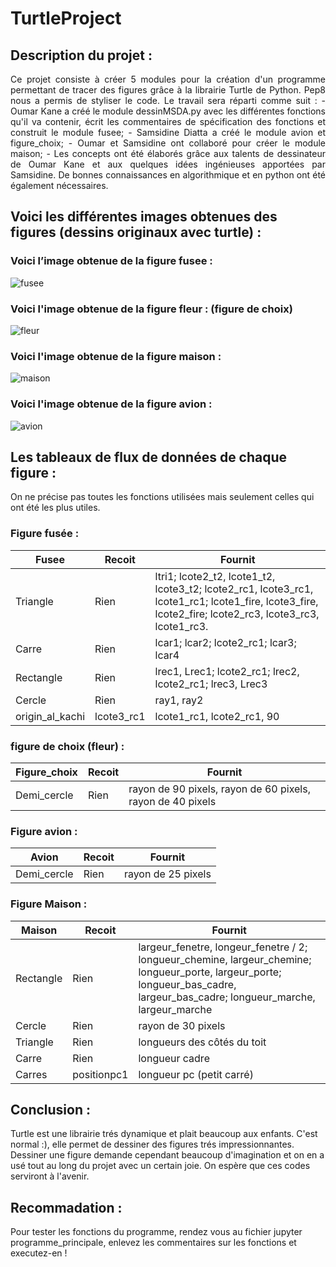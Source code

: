 ﻿# TurtleProject
## Description du projet :
<p align="justify">Ce projet consiste à créer 5 modules pour la création d'un programme permettant de tracer des figures grâce à la librairie Turtle de Python. Pep8 nous a permis de styliser le code. 
Le travail sera réparti comme suit : 
- Oumar Kane a créé le module dessinMSDA.py avec les différentes fonctions qu'il va contenir, écrit les commentaires de spécification des fonctions et construit le module fusee; 
- Samsidine Diatta a créé le module avion et figure_choix;
- Oumar et Samsidine ont collaboré pour créer le module maison;
- Les concepts ont été élaborés grâce aux talents de dessinateur de Oumar Kane et aux quelques idées ingénieuses apportées par Samsidine. De bonnes connaissances en algorithmique et en python ont été également nécessaires.</p>

## Voici les différentes images obtenues des figures (dessins originaux avec turtle) :
### Voici l’image obtenue de la figure fusee :
![fusee](https://user-images.githubusercontent.com/83582338/122277317-496a6f00-ced5-11eb-835a-082b90f0f2bd.png)
### Voici l'image obtenue de la figure fleur : (figure de choix)
![fleur](https://user-images.githubusercontent.com/83582338/122446496-42556680-cf92-11eb-80b5-fd6828f5150e.png)
### Voici l'image obtenue de la figure maison : 
![maison](https://user-images.githubusercontent.com/83582338/122623052-39e05700-d08a-11eb-9800-0df4ffe25792.png)
### Voici l'image obtenue de la figure avion :
![avion](https://user-images.githubusercontent.com/83582338/122646863-ecf39380-d110-11eb-99f2-4162c56b02af.png)

## Les tableaux de flux de données de chaque figure : 
On ne précise pas toutes les fonctions utilisées mais seulement celles qui ont été les plus utiles.

### Figure fusée :
|Fusee           |Recoit                 |Fournit                                             |
|----------------|-----------------------|------------------------------------------------------|
|Triangle        |Rien                   |ltri1; lcote2_t2, lcote1_t2, lcote3_t2; lcote2_rc1, lcote3_rc1, lcote1_rc1; lcote1_fire, lcote3_fire, lcote2_fire; lcote2_rc3, lcote3_rc3, lcote1_rc3.|
|Carre           |Rien                   |lcar1; lcar2; lcote2_rc1; lcar3; lcar4                |
|Rectangle       |Rien                   |lrec1, Lrec1; lcote2_rc1; lrec2, lcote2_rc1; lrec3, Lrec3| 
|Cercle          |Rien                   |ray1, ray2                                            |
|origin_al_kachi |lcote3_rc1             |lcote1_rc1, lcote2_rc1, 90                            |

### figure de choix (fleur) :
|Figure_choix    |Recoit                 |Fournit                                             |
|----------------|-----------------------|-----------------------------------------------------|
|Demi_cercle     |Rien                   |rayon de 90 pixels, rayon de 60 pixels, rayon de 40 pixels|


### Figure avion :
|Avion           |Recoit                 |Fournit                                            |
|----------------|-----------------------|-----------------------------------------------------|
|Demi_cercle     |Rien                   |rayon de 25 pixels                                   |

### Figure Maison :
|Maison          |Recoit                 |Fournit                                             |
|----------------|-----------------------|-----------------------------------------------------|
|Rectangle       |Rien                   |largeur_fenetre, longeur_fenetre / 2; longueur_chemine, largeur_chemine; longueur_porte, largeur_porte; longueur_bas_cadre, largeur_bas_cadre; longueur_marche, largeur_marche|
|Cercle          |Rien                   |rayon de 30 pixels                |
|Triangle        |Rien                   |longueurs des côtés du toit       |
|Carre           |Rien                   |longueur cadre                    |
|Carres          |positionpc1            |longueur pc (petit carré)         |


## Conclusion :
Turtle est une librairie trés dynamique et plait beaucoup aux enfants. C'est normal :), elle permet de dessiner des figures trés impressionnantes. Dessiner une figure demande cependant beaucoup d'imagination et on en a usé tout au long du projet avec un certain joie. On espère que ces codes serviront à l'avenir.

## Recommadation :
Pour tester les fonctions du programme, rendez vous au fichier jupyter programme_principale, enlevez les commentaires sur les fonctions et executez-en !
